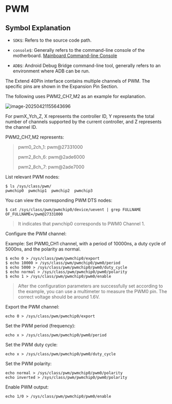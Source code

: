 # PWM

## Symbol Explanation

* `SDK$`: Refers to the source code path.

* `console$`: Generally refers to the command-line console of the motherboard. [Mainboard Command-line Console](..\02-Getting_Started_Guide\02-Quick_Start_Guide.md#console_readme)

* `ADB$`: Android Debug Bridge command-line tool, generally refers to an environment where ADB can be run.

The Extend 40Pin interface contains multiple channels of PWM. The specific pins are shown in the Expansion Pin Section.

The following uses PWM2_CH7_M2 as an example for explanation.

![image-20250421155643696](C:\Users\16708\AppData\Roaming\Typora\typora-user-images\image-20250421155643696.png)

For pwmX_Ych_Z, X represents the controller ID, Y represents the total number of channels supported by the current controller, and Z represents the channel ID.

PWM2_CH7_M2 represents:

> pwm0_2ch_1: pwm@27331000
>
> pwm2_8ch_6: pwm@2ade6000
>
> pwm2_8ch_7: pwm@2ade7000

List relevant PWM nodes:

```
$ ls /sys/class/pwm/
pwmchip0  pwmchip1  pwmchip2  pwmchip3
```

You can view the corresponding PWM DTS nodes:

```
$ cat /sys/class/pwm/pwmchip0/device/uevent | grep FULLNAME
OF_FULLNAME=/pwm@27331000
```

> It indicates that pwnchip0 corresponds to PWM0 Channel 1.

Configure the PWM channel:

Example: Set PWM0_CH1 channel, with a period of 10000ns, a duty cycle of 5000ns, and the polarity as normal.

```
$ echo 0 > /sys/class/pwm/pwmchip0/export
$ echo 10000 > /sys/class/pwm/pwmchip0/pwm0/period
$ echo 5000 > /sys/class/pwm/pwmchip0/pwm0/duty_cycle
$ echo normal > /sys/class/pwm/pwmchip0/pwm0/polarity
$ echo 1 > /sys/class/pwm/pwmchip0/pwm0/enable
```

> After the configuration parameters are successfully set according to the example, you can use a multimeter to measure the PWM0 pin. The correct voltage should be around 1.6V.

Export the PWM channel:

```
echo 0 > /sys/class/pwm/pwmchip0/export
```

Set the PWM period (frequency):

```
echo x > /sys/class/pwm/pwmchip0/pwm0/period
```

Set the PWM duty cycle:

```
echo x > /sys/class/pwm/pwmchip0/pwm0/duty_cycle
```

Set the PWM polarity:

```
echo normal > /sys/class/pwm/pwmchip0/pwm0/polarity
echo inverted > /sys/class/pwm/pwmchip0/pwm0/polarity
```

Enable PWM output:

```
echo 1/0 > /sys/class/pwm/pwmchip0/pwm0/enable
```
